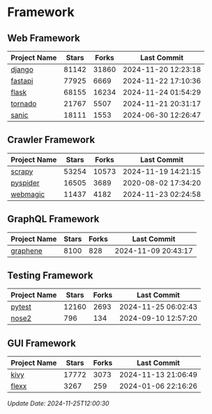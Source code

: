 # Framework

## Web Framework
| Project Name | Stars | Forks | Last Commit |
| ------------ | ----- | ----- | ----------- |
| [django](https://github.com/django/django) | 81142 | 31860 | 2024-11-20 12:23:18 |
| [fastapi](https://github.com/fastapi/fastapi) | 77925 | 6669 | 2024-11-22 17:10:36 |
| [flask](https://github.com/pallets/flask) | 68155 | 16234 | 2024-11-24 01:54:29 |
| [tornado](https://github.com/tornadoweb/tornado) | 21767 | 5507 | 2024-11-21 20:31:17 |
| [sanic](https://github.com/sanic-org/sanic) | 18111 | 1553 | 2024-06-30 12:26:47 |

## Crawler Framework
| Project Name | Stars | Forks | Last Commit |
| ------------ | ----- | ----- | ----------- |
| [scrapy](https://github.com/scrapy/scrapy) | 53254 | 10573 | 2024-11-19 14:21:15 |
| [pyspider](https://github.com/binux/pyspider) | 16505 | 3689 | 2020-08-02 17:34:20 |
| [webmagic](https://github.com/code4craft/webmagic) | 11437 | 4182 | 2024-11-23 02:24:58 |

## GraphQL Framework
| Project Name | Stars | Forks | Last Commit |
| ------------ | ----- | ----- | ----------- |
| [graphene](https://github.com/graphql-python/graphene) | 8100 | 828 | 2024-11-09 20:43:17 |

## Testing Framework
| Project Name | Stars | Forks | Last Commit |
| ------------ | ----- | ----- | ----------- |
| [pytest](https://github.com/pytest-dev/pytest) | 12160 | 2693 | 2024-11-25 06:02:43 |
| [nose2](https://github.com/nose-devs/nose2) | 796 | 134 | 2024-09-10 12:57:20 |

## GUI Framework
| Project Name | Stars | Forks | Last Commit |
| ------------ | ----- | ----- | ----------- |
| [kivy](https://github.com/kivy/kivy) | 17772 | 3073 | 2024-11-13 21:06:49 |
| [flexx](https://github.com/flexxui/flexx) | 3267 | 259 | 2024-01-06 22:16:26 |

*Update Date: 2024-11-25T12:00:30*